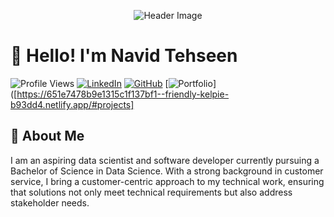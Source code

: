 <!--- Header -->
<p align="center">
  <img src="https://media.giphy.com/media/xT9IgzoKnwFNmISR8I/giphy.gif" alt="Header Image">
</p>

# 👋 Hello! I'm Navid Tehseen

![Profile Views](https://komarev.com/ghpvc/?username=ntehseen&style=flat-square&color=blue)
[![LinkedIn](https://img.shields.io/badge/LinkedIn-Navid%20Tehseen-blue?logo=linkedin&style=flat-square)](https://www.linkedin.com/in/navid-tehseen-998b87148)
[![GitHub](https://img.shields.io/badge/GitHub-YourGitHubUsername-darkgreen?logo=github&style=flat-square)](https://github.com/ntehseen)
[![Portfolio](https://img.shields.io/badge/Portfolio-YourPortfolio-orange?style=flat-square)]([https://651e7478b9e1315c1f137bf1--friendly-kelpie-b93dd4.netlify.app/#projects]
## 🚀 About Me

I am an aspiring data scientist and software developer currently pursuing a Bachelor of Science in Data Science. With a strong background in customer service, I bring a customer-centric approach to my technical work, ensuring that solutions not only meet technical requirements but also address stakeholder needs.

